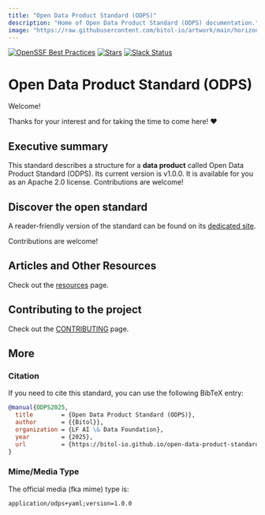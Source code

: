 ```yaml
---
title: "Open Data Product Standard (ODPS)"
description: "Home of Open Data Product Standard (ODPS) documentation."
image: "https://raw.githubusercontent.com/bitol-io/artwork/main/horizontal/color/Bitol_Logo_color.svg"
---
```


[![OpenSSF Best Practices](https://www.bestpractices.dev/projects/8149/badge)](https://www.bestpractices.dev/projects/8149)
<a href="https://github.com/bitol-io/open-data-product-standard">
<img alt="Stars" src="https://img.shields.io/github/stars/bitol-io/open-data-product-standard" /></a>
<a href="https://jgp.ai/dmlslack" rel="nofollow"><img src="https://img.shields.io/badge/slack-join_chat-white.svg?logo=slack&amp;style=social" alt="Slack Status" data-canonical-src="https://img.shields.io/badge/slack-join_chat-white.svg?logo=slack&amp;style=social" style="max-width: 100%;"></a>


# Open Data Product Standard (ODPS)

Welcome! 

Thanks for your interest and for taking the time to come here! ❤️

## Executive summary
This standard describes a structure for a **data product** called Open Data Product Standard (ODPS). Its current version is v1.0.0. It is available for you as an Apache 2.0 license. Contributions are welcome!

## Discover the open standard
A reader-friendly version of the standard can be found on its [dedicated site](https://bitol-io.github.io/open-data-product-standard/).

Contributions are welcome!

## Articles and Other Resources
Check out the [resources](resources.md) page.

## Contributing to the project
Check out the [CONTRIBUTING](./CONTRIBUTING.md) page.

## More

### Citation

If you need to cite this standard, you can use the following BibTeX entry:

```bibtex
@manual{ODPS2025,
  title        = {Open Data Product Standard (ODPS)},
  author       = {{Bitol}},
  organization = {LF AI \& Data Foundation},
  year         = {2025},
  url          = {https://bitol-io.github.io/open-data-product-standard}
}
```

### Mime/Media Type

The official media (fka mime) type is:

```
application/odps+yaml;version=1.0.0
```
